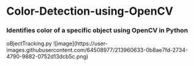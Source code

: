 # Color-Detection-using-OpenCV
<h3> Identifies color of a specific object using OpenCV in Python </h3>
oBjectTracking.py
![image](https://user-images.githubusercontent.com/64508977/213960633-0b8ae7fd-2734-4790-9882-0752d13dcb5c.png)

